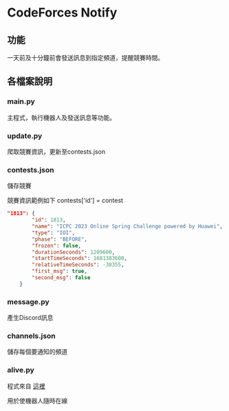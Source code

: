 # CodeForces Notify

## 功能

一天前及十分鐘前會發送訊息到指定頻道，提醒競賽時間。

## 各檔案說明

### main.py

主程式，執行機器人及發送訊息等功能。

### update.py

爬取競賽資訊，更新至contests.json

### contests.json

儲存競賽

競賽資訊範例如下
contests['id'] = contest
```json
"1813": {
        "id": 1813,
        "name": "ICPC 2023 Online Spring Challenge powered by Huawei",
        "type": "IOI",
        "phase": "BEFORE",
        "frozen": false,
        "durationSeconds": 1209600,
        "startTimeSeconds": 1681383600,
        "relativeTimeSeconds": -38355,
        "first_msg": true,
        "second_msg": false
    }
```

### message.py

產生Discord訊息

### channels.json

儲存每個要通知的頻道

### alive.py

程式來自 [這裡](https://ithelp.ithome.com.tw/m/articles/10273878?fbclid=IwAR29vAjutcjIbvTCseiXhufU6FkTbGrkz4X5YI1OuxufcJndRogpm4BzSJA)

用於使機器人隨時在線
